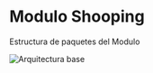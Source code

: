 # Modulo Shooping
Estructura de paquetes del Modulo

![Arquitectura base](https://github.com/gotorresevo/proyecto-base-spring-boot/raw/master/assets/ModuleShopping.png "Arquitectura base de una aplicacion orientada al dominio de evobanco")
